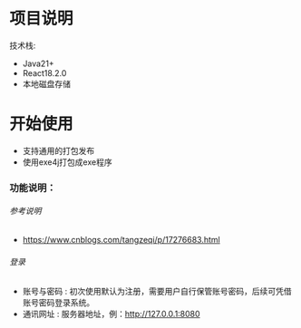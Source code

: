 # 项目说明
技术栈:
* Java21+
* React18.2.0
* 本地磁盘存储
# 开始使用
* 支持通用的打包发布
* 使用exe4j打包成exe程序
### 功能说明：
###### 参考说明
* https://www.cnblogs.com/tangzeqi/p/17276683.html
###### 登录
* 账号与密码 : 初次使用默认为注册，需要用户自行保管账号密码，后续可凭借账号密码登录系统。
* 通讯网址 : 服务器地址，例：http://127.0.0.1:8080
